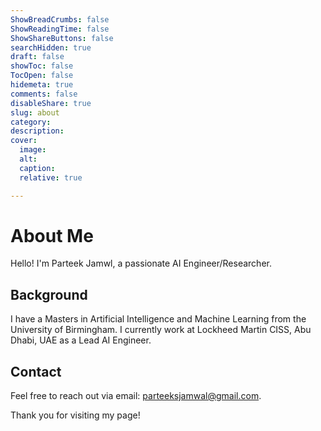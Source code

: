 ```yaml
---
ShowBreadCrumbs: false
ShowReadingTime: false
ShowShareButtons: false
searchHidden: true
draft: false
showToc: false
TocOpen: false
hidemeta: true
comments: false
disableShare: true
slug: about
category:
description: 
cover:
  image:
  alt:
  caption: 
  relative: true

---
```



# About Me

Hello! I'm Parteek Jamwl, a passionate AI Engineer/Researcher.

## Background

I have a Masters in Artificial Intelligence and Machine Learning from the University of Birmingham. I currently work at Lockheed Martin CISS, Abu Dhabi, UAE as a Lead AI Engineer.

<!-- ## Interests

- [Interest 1]
- [Interest 2]
- [Interest 3] -->

## Contact

Feel free to reach out via email: parteeksjamwal@gmail.com.

Thank you for visiting my page!